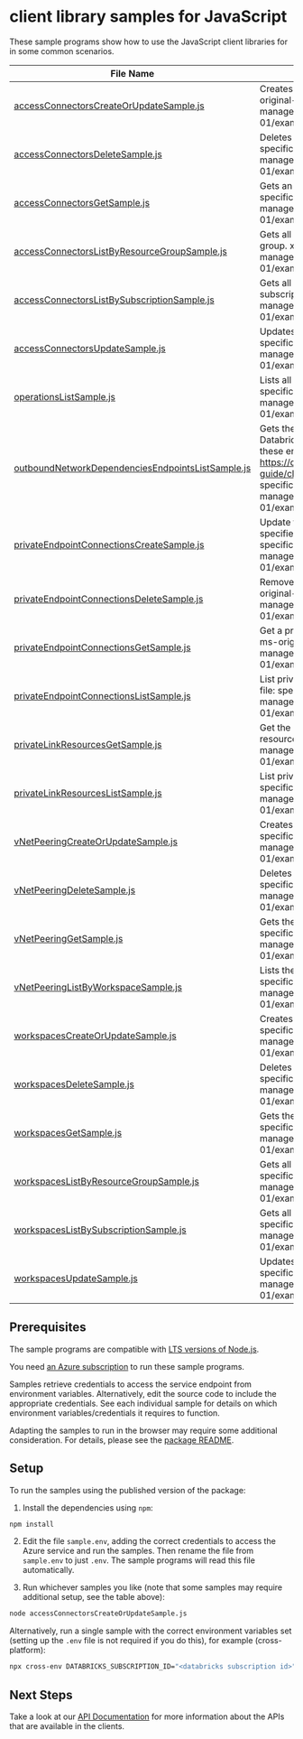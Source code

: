 # client library samples for JavaScript

These sample programs show how to use the JavaScript client libraries for in some common scenarios.

| **File Name**                                                                                       | **Description**                                                                                                                                                                                                                                                                                                                                                                                                                                    |
| --------------------------------------------------------------------------------------------------- | -------------------------------------------------------------------------------------------------------------------------------------------------------------------------------------------------------------------------------------------------------------------------------------------------------------------------------------------------------------------------------------------------------------------------------------------------- |
| [accessConnectorsCreateOrUpdateSample.js][accessconnectorscreateorupdatesample]                     | Creates or updates azure databricks accessConnector. x-ms-original-file: specification/databricks/resource-manager/Microsoft.Databricks/stable/2023-05-01/examples/AccessConnectorCreateOrUpdate.json                                                                                                                                                                                                                                              |
| [accessConnectorsDeleteSample.js][accessconnectorsdeletesample]                                     | Deletes the azure databricks accessConnector. x-ms-original-file: specification/databricks/resource-manager/Microsoft.Databricks/stable/2023-05-01/examples/AccessConnectorDelete.json                                                                                                                                                                                                                                                             |
| [accessConnectorsGetSample.js][accessconnectorsgetsample]                                           | Gets an azure databricks accessConnector. x-ms-original-file: specification/databricks/resource-manager/Microsoft.Databricks/stable/2023-05-01/examples/AccessConnectorGet.json                                                                                                                                                                                                                                                                    |
| [accessConnectorsListByResourceGroupSample.js][accessconnectorslistbyresourcegroupsample]           | Gets all the azure databricks accessConnectors within a resource group. x-ms-original-file: specification/databricks/resource-manager/Microsoft.Databricks/stable/2023-05-01/examples/AccessConnectorsListByResourceGroup.json                                                                                                                                                                                                                     |
| [accessConnectorsListBySubscriptionSample.js][accessconnectorslistbysubscriptionsample]             | Gets all the azure databricks accessConnectors within a subscription. x-ms-original-file: specification/databricks/resource-manager/Microsoft.Databricks/stable/2023-05-01/examples/AccessConnectorsListBySubscriptionId.json                                                                                                                                                                                                                      |
| [accessConnectorsUpdateSample.js][accessconnectorsupdatesample]                                     | Updates an azure databricks accessConnector. x-ms-original-file: specification/databricks/resource-manager/Microsoft.Databricks/stable/2023-05-01/examples/AccessConnectorPatchUpdate.json                                                                                                                                                                                                                                                         |
| [operationsListSample.js][operationslistsample]                                                     | Lists all of the available RP operations. x-ms-original-file: specification/databricks/resource-manager/Microsoft.Databricks/stable/2023-02-01/examples/OperationsList.json                                                                                                                                                                                                                                                                        |
| [outboundNetworkDependenciesEndpointsListSample.js][outboundnetworkdependenciesendpointslistsample] | Gets the list of endpoints that VNET Injected Workspace calls Azure Databricks Control Plane. You must configure outbound access with these endpoints. For more information, see https://docs.microsoft.com/azure/databricks/administration-guide/cloud-configurations/azure/udr x-ms-original-file: specification/databricks/resource-manager/Microsoft.Databricks/stable/2023-02-01/examples/OutboundNetworkDependenciesEndpointsList.json |
| [privateEndpointConnectionsCreateSample.js][privateendpointconnectionscreatesample]                 | Update the status of a private endpoint connection with the specified name x-ms-original-file: specification/databricks/resource-manager/Microsoft.Databricks/stable/2023-02-01/examples/PrivateEndpointConnectionsUpdate.json                                                                                                                                                                                                                     |
| [privateEndpointConnectionsDeleteSample.js][privateendpointconnectionsdeletesample]                 | Remove private endpoint connection with the specified name x-ms-original-file: specification/databricks/resource-manager/Microsoft.Databricks/stable/2023-02-01/examples/PrivateEndpointConnectionsDelete.json                                                                                                                                                                                                                                     |
| [privateEndpointConnectionsGetSample.js][privateendpointconnectionsgetsample]                       | Get a private endpoint connection properties for a workspace x-ms-original-file: specification/databricks/resource-manager/Microsoft.Databricks/stable/2023-02-01/examples/PrivateEndpointConnectionsGet.json                                                                                                                                                                                                                                      |
| [privateEndpointConnectionsListSample.js][privateendpointconnectionslistsample]                     | List private endpoint connections of the workspace x-ms-original-file: specification/databricks/resource-manager/Microsoft.Databricks/stable/2023-02-01/examples/ListPrivateEndpointConnections.json                                                                                                                                                                                                                                               |
| [privateLinkResourcesGetSample.js][privatelinkresourcesgetsample]                                   | Get the specified private link resource for the given group id (sub-resource) x-ms-original-file: specification/databricks/resource-manager/Microsoft.Databricks/stable/2023-02-01/examples/PrivateLinkResourcesGet.json                                                                                                                                                                                                                           |
| [privateLinkResourcesListSample.js][privatelinkresourceslistsample]                                 | List private link resources for a given workspace x-ms-original-file: specification/databricks/resource-manager/Microsoft.Databricks/stable/2023-02-01/examples/ListPrivateLinkResources.json                                                                                                                                                                                                                                                      |
| [vNetPeeringCreateOrUpdateSample.js][vnetpeeringcreateorupdatesample]                               | Creates vNet Peering for workspace. x-ms-original-file: specification/databricks/resource-manager/Microsoft.Databricks/stable/2023-02-01/examples/WorkspaceVirtualNetworkPeeringCreateOrUpdate.json                                                                                                                                                                                                                                                |
| [vNetPeeringDeleteSample.js][vnetpeeringdeletesample]                                               | Deletes the workspace vNetPeering. x-ms-original-file: specification/databricks/resource-manager/Microsoft.Databricks/stable/2023-02-01/examples/WorkspaceVirtualNetworkPeeringDelete.json                                                                                                                                                                                                                                                         |
| [vNetPeeringGetSample.js][vnetpeeringgetsample]                                                     | Gets the workspace vNet Peering. x-ms-original-file: specification/databricks/resource-manager/Microsoft.Databricks/stable/2023-02-01/examples/WorkspaceVirtualNetPeeringGet.json                                                                                                                                                                                                                                                                  |
| [vNetPeeringListByWorkspaceSample.js][vnetpeeringlistbyworkspacesample]                             | Lists the workspace vNet Peerings. x-ms-original-file: specification/databricks/resource-manager/Microsoft.Databricks/stable/2023-02-01/examples/WorkspaceVirtualNetPeeringList.json                                                                                                                                                                                                                                                               |
| [workspacesCreateOrUpdateSample.js][workspacescreateorupdatesample]                                 | Creates a new workspace. x-ms-original-file: specification/databricks/resource-manager/Microsoft.Databricks/stable/2023-02-01/examples/PrepareEncryption.json                                                                                                                                                                                                                                                                                      |
| [workspacesDeleteSample.js][workspacesdeletesample]                                                 | Deletes the workspace. x-ms-original-file: specification/databricks/resource-manager/Microsoft.Databricks/stable/2023-02-01/examples/WorkspaceDelete.json                                                                                                                                                                                                                                                                                          |
| [workspacesGetSample.js][workspacesgetsample]                                                       | Gets the workspace. x-ms-original-file: specification/databricks/resource-manager/Microsoft.Databricks/stable/2023-02-01/examples/WorkspaceGet.json                                                                                                                                                                                                                                                                                                |
| [workspacesListByResourceGroupSample.js][workspaceslistbyresourcegroupsample]                       | Gets all the workspaces within a resource group. x-ms-original-file: specification/databricks/resource-manager/Microsoft.Databricks/stable/2023-02-01/examples/WorkspacesListByResourceGroup.json                                                                                                                                                                                                                                                  |
| [workspacesListBySubscriptionSample.js][workspaceslistbysubscriptionsample]                         | Gets all the workspaces within a subscription. x-ms-original-file: specification/databricks/resource-manager/Microsoft.Databricks/stable/2023-02-01/examples/WorkspacesListBySubscription.json                                                                                                                                                                                                                                                     |
| [workspacesUpdateSample.js][workspacesupdatesample]                                                 | Updates a workspace. x-ms-original-file: specification/databricks/resource-manager/Microsoft.Databricks/stable/2023-02-01/examples/WorkspaceUpdate.json                                                                                                                                                                                                                                                                                            |

## Prerequisites

The sample programs are compatible with [LTS versions of Node.js](https://github.com/nodejs/release#release-schedule).

You need [an Azure subscription][freesub] to run these sample programs.

Samples retrieve credentials to access the service endpoint from environment variables. Alternatively, edit the source code to include the appropriate credentials. See each individual sample for details on which environment variables/credentials it requires to function.

Adapting the samples to run in the browser may require some additional consideration. For details, please see the [package README][package].

## Setup

To run the samples using the published version of the package:

1. Install the dependencies using `npm`:

```bash
npm install
```

2. Edit the file `sample.env`, adding the correct credentials to access the Azure service and run the samples. Then rename the file from `sample.env` to just `.env`. The sample programs will read this file automatically.

3. Run whichever samples you like (note that some samples may require additional setup, see the table above):

```bash
node accessConnectorsCreateOrUpdateSample.js
```

Alternatively, run a single sample with the correct environment variables set (setting up the `.env` file is not required if you do this), for example (cross-platform):

```bash
npx cross-env DATABRICKS_SUBSCRIPTION_ID="<databricks subscription id>" DATABRICKS_RESOURCE_GROUP="<databricks resource group>" DATABRICKS_SUBSCRIPTION_ID="<databricks subscription id>" DATABRICKS_RESOURCE_GROUP="<databricks resource group>" node accessConnectorsCreateOrUpdateSample.js
```

## Next Steps

Take a look at our [API Documentation][apiref] for more information about the APIs that are available in the clients.

[accessconnectorscreateorupdatesample]: https://github.com/Azure/azure-sdk-for-js/blob/main/sdk/databricks/arm-databricks/samples/v3/javascript/accessConnectorsCreateOrUpdateSample.js
[accessconnectorsdeletesample]: https://github.com/Azure/azure-sdk-for-js/blob/main/sdk/databricks/arm-databricks/samples/v3/javascript/accessConnectorsDeleteSample.js
[accessconnectorsgetsample]: https://github.com/Azure/azure-sdk-for-js/blob/main/sdk/databricks/arm-databricks/samples/v3/javascript/accessConnectorsGetSample.js
[accessconnectorslistbyresourcegroupsample]: https://github.com/Azure/azure-sdk-for-js/blob/main/sdk/databricks/arm-databricks/samples/v3/javascript/accessConnectorsListByResourceGroupSample.js
[accessconnectorslistbysubscriptionsample]: https://github.com/Azure/azure-sdk-for-js/blob/main/sdk/databricks/arm-databricks/samples/v3/javascript/accessConnectorsListBySubscriptionSample.js
[accessconnectorsupdatesample]: https://github.com/Azure/azure-sdk-for-js/blob/main/sdk/databricks/arm-databricks/samples/v3/javascript/accessConnectorsUpdateSample.js
[operationslistsample]: https://github.com/Azure/azure-sdk-for-js/blob/main/sdk/databricks/arm-databricks/samples/v3/javascript/operationsListSample.js
[outboundnetworkdependenciesendpointslistsample]: https://github.com/Azure/azure-sdk-for-js/blob/main/sdk/databricks/arm-databricks/samples/v3/javascript/outboundNetworkDependenciesEndpointsListSample.js
[privateendpointconnectionscreatesample]: https://github.com/Azure/azure-sdk-for-js/blob/main/sdk/databricks/arm-databricks/samples/v3/javascript/privateEndpointConnectionsCreateSample.js
[privateendpointconnectionsdeletesample]: https://github.com/Azure/azure-sdk-for-js/blob/main/sdk/databricks/arm-databricks/samples/v3/javascript/privateEndpointConnectionsDeleteSample.js
[privateendpointconnectionsgetsample]: https://github.com/Azure/azure-sdk-for-js/blob/main/sdk/databricks/arm-databricks/samples/v3/javascript/privateEndpointConnectionsGetSample.js
[privateendpointconnectionslistsample]: https://github.com/Azure/azure-sdk-for-js/blob/main/sdk/databricks/arm-databricks/samples/v3/javascript/privateEndpointConnectionsListSample.js
[privatelinkresourcesgetsample]: https://github.com/Azure/azure-sdk-for-js/blob/main/sdk/databricks/arm-databricks/samples/v3/javascript/privateLinkResourcesGetSample.js
[privatelinkresourceslistsample]: https://github.com/Azure/azure-sdk-for-js/blob/main/sdk/databricks/arm-databricks/samples/v3/javascript/privateLinkResourcesListSample.js
[vnetpeeringcreateorupdatesample]: https://github.com/Azure/azure-sdk-for-js/blob/main/sdk/databricks/arm-databricks/samples/v3/javascript/vNetPeeringCreateOrUpdateSample.js
[vnetpeeringdeletesample]: https://github.com/Azure/azure-sdk-for-js/blob/main/sdk/databricks/arm-databricks/samples/v3/javascript/vNetPeeringDeleteSample.js
[vnetpeeringgetsample]: https://github.com/Azure/azure-sdk-for-js/blob/main/sdk/databricks/arm-databricks/samples/v3/javascript/vNetPeeringGetSample.js
[vnetpeeringlistbyworkspacesample]: https://github.com/Azure/azure-sdk-for-js/blob/main/sdk/databricks/arm-databricks/samples/v3/javascript/vNetPeeringListByWorkspaceSample.js
[workspacescreateorupdatesample]: https://github.com/Azure/azure-sdk-for-js/blob/main/sdk/databricks/arm-databricks/samples/v3/javascript/workspacesCreateOrUpdateSample.js
[workspacesdeletesample]: https://github.com/Azure/azure-sdk-for-js/blob/main/sdk/databricks/arm-databricks/samples/v3/javascript/workspacesDeleteSample.js
[workspacesgetsample]: https://github.com/Azure/azure-sdk-for-js/blob/main/sdk/databricks/arm-databricks/samples/v3/javascript/workspacesGetSample.js
[workspaceslistbyresourcegroupsample]: https://github.com/Azure/azure-sdk-for-js/blob/main/sdk/databricks/arm-databricks/samples/v3/javascript/workspacesListByResourceGroupSample.js
[workspaceslistbysubscriptionsample]: https://github.com/Azure/azure-sdk-for-js/blob/main/sdk/databricks/arm-databricks/samples/v3/javascript/workspacesListBySubscriptionSample.js
[workspacesupdatesample]: https://github.com/Azure/azure-sdk-for-js/blob/main/sdk/databricks/arm-databricks/samples/v3/javascript/workspacesUpdateSample.js
[apiref]: https://docs.microsoft.com/javascript/api/@azure/arm-databricks?view=azure-node-preview
[freesub]: https://azure.microsoft.com/free/
[package]: https://github.com/Azure/azure-sdk-for-js/tree/main/sdk/databricks/arm-databricks/README.md
